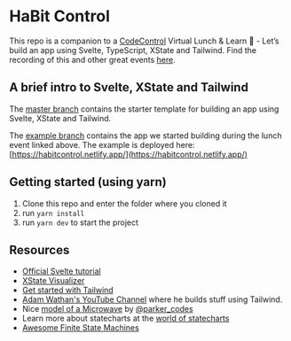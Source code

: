 # HaBit Control

This repo is a companion to a [CodeControl](https://codecontrol.io/) Virtual Lunch & Learn 🍱 - Let’s build an app using Svelte, TypeScript, XState and Tailwind. Find the recording of this and other great events [here](https://codecontrol.atlassian.net/wiki/spaces/CCW/pages/271941711/Virtual+Lunch+Learn).

## A brief intro to Svelte, XState and Tailwind

The [master branch](https://github.com/mellson/habitcontrol/) contains the starter template for building an app using Svelte, XState and Tailwind.

The [example branch](https://github.com/mellson/habitcontrol/tree/example) contains the app we started building during the lunch event linked above. The example is deployed here: [https://habitcontrol.netlify.app/](https://habitcontrol.netlify.app/)

## Getting started (using yarn)

1. Clone this repo and enter the folder where you cloned it
2. run `yarn install`
3. run `yarn dev` to start the project

## Resources

- [Official Svelte tutorial](https://svelte.dev/tutorial/basics)
- [XState Visualizer](https://xstate.js.org/viz/)
- [Get started with Tailwind](https://tailwindcss.com/docs/installation)
- [Adam Wathan's YouTube Channel](https://www.youtube.com/channel/UCy1H38XrN7hi7wHSClfXPqQ) where he builds stuff using Tailwind.
- Nice [model of a Microwave](https://finite-state-microwave.onrender.com/) by [@parker_codes](https://twitter.com/parker_codes)
- Learn more about statecharts at the [world of statecharts](https://statecharts.github.io/)
- [Awesome Finite State Machines](https://github.com/leonardomso/awesome-fsm)

